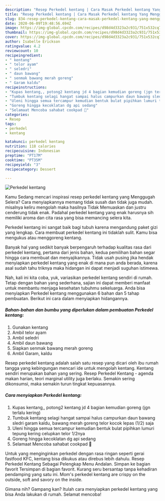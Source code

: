 ```yaml
---
description: "Resep Perkedel kentang | Cara Masak Perkedel kentang Yang Menggugah Selera"
title: "Resep Perkedel kentang | Cara Masak Perkedel kentang Yang Menggugah Selera"
slug: 834-resep-perkedel-kentang-cara-masak-perkedel-kentang-yang-menggugah-selera
date: 2020-06-09T19:48:56.694Z
image: https://img-global.cpcdn.com/recipes/d98d4d3323a2c931/751x532cq70/perkedel-kentang-foto-resep-utama.jpg
thumbnail: https://img-global.cpcdn.com/recipes/d98d4d3323a2c931/751x532cq70/perkedel-kentang-foto-resep-utama.jpg
cover: https://img-global.cpcdn.com/recipes/d98d4d3323a2c931/751x532cq70/perkedel-kentang-foto-resep-utama.jpg
author: Isabelle Erickson
ratingvalue: 4.2
reviewcount: 10
recipeingredient:
- " kentang"
- " telor ayam"
- " seledri"
- " daun bawang"
- " senmak bawang merah goreng"
- " Garam kaldu"
recipeinstructions:
- "Kupas kentang,, potong2 kentang jd 4 bagian kemudian goreng (jgn terlalu kering)"
- "Tumbuk kentang selagi hangat sampai halus campurkan daun bawang sledri garam kaldu, bawang merah goreng telor kocok lepas (1/2) saja"
- "Uleni hingga semua tercampur kemudian bentuk bulat pipihkan lumuri tepung kering celupkan telor 1/2nya"
- "Goreng hingga kecoklatan dg api sedang"
- "Selamaat Mencoba sahabat cookpad 🤗"
categories:
- Resep
tags:
- perkedel
- kentang

katakunci: perkedel kentang 
nutrition: 118 calories
recipecuisine: Indonesian
preptime: "PT17M"
cooktime: "PT35M"
recipeyield: "3"
recipecategory: Dessert

---
```



![Perkedel kentang](https://img-global.cpcdn.com/recipes/d98d4d3323a2c931/751x532cq70/perkedel-kentang-foto-resep-utama.jpg)

Kamu Sedang mencari inspirasi resep perkedel kentang yang Menggugah Selera? Cara menyiapkannya memang tidak susah dan tidak juga mudah. misalnya keliru mengolah maka hasilnya Tidak Memuaskan dan justru cenderung tidak enak. Padahal perkedel kentang yang enak harusnya sih memiliki aroma dan cita rasa yang bisa memancing selera kita.

Perkedel kentang ini sangat baik bagi tubuh karena mengandung paket gizi yang lengkap. Cara membuat perkedel kentang ini tidaklah sulit. Kamu bisa mengukus atau menggoreng kentang.

Banyak hal yang sedikit banyak berpengaruh terhadap kualitas rasa dari perkedel kentang, pertama dari jenis bahan, kedua pemilihan bahan segar hingga cara membuat dan menyajikannya. Tidak usah pusing jika hendak menyiapkan perkedel kentang yang enak di mana pun anda berada, karena asal sudah tahu triknya maka hidangan ini dapat menjadi suguhan istimewa.


Nah, kali ini kita coba, yuk, variasikan perkedel kentang sendiri di rumah. Tetap dengan bahan yang sederhana, sajian ini dapat memberi manfaat untuk membantu menjaga kesehatan tubuhmu sekeluarga. Anda bisa menyiapkan Perkedel kentang menggunakan 6 bahan dan 5 tahap pembuatan. Berikut ini cara dalam menyiapkan hidangannya.

<!--inarticleads1-->

##### Bahan-bahan dan bumbu yang diperlukan dalam pembuatan Perkedel kentang:

1. Gunakan  kentang
1. Ambil  telor ayam
1. Ambil  seledri
1. Ambil  daun bawang
1. Siapkan  senmak bawang merah goreng
1. Ambil  Garam, kaldu


Resep perkedel kentang adalah salah satu resep yang dicari oleh ibu rumah tangga yang kebingungan mencari ide untuk mengolah kentang. Kentang sendiri merupakan bahan yang sering. Resep Perkedel Kentang - agenda makan harian, teori marginal utility juga berlaku. Semakin sering dikonsumsi, maka semakin turun tingkat kepuasannya. 

<!--inarticleads2-->

##### Cara menyiapkan Perkedel kentang:

1. Kupas kentang,, potong2 kentang jd 4 bagian kemudian goreng (jgn terlalu kering)
1. Tumbuk kentang selagi hangat sampai halus campurkan daun bawang sledri garam kaldu, bawang merah goreng telor kocok lepas (1/2) saja
1. Uleni hingga semua tercampur kemudian bentuk bulat pipihkan lumuri tepung kering celupkan telor 1/2nya
1. Goreng hingga kecoklatan dg api sedang
1. Selamaat Mencoba sahabat cookpad 🤗


Untuk yang menginginkan perkedel dengan rasa ringan seperti gerai fastfood KFC, kentang bisa dikukus atau direbus lebih dahulu. Resep Perkedel Kentang Sebagai Pelengkap Menu Andalan. Simpan ke bagian favorit Tersimpan di bagian favorit. Kurang seru bersantap tanpa kehadiran pendamping yang satu ini. Mom&#39;s perkedel kentang are crispy on the outside, soft and savory on the inside. 

Gimana nih? Gampang kan? Itulah cara menyiapkan perkedel kentang yang bisa Anda lakukan di rumah. Selamat mencoba!
